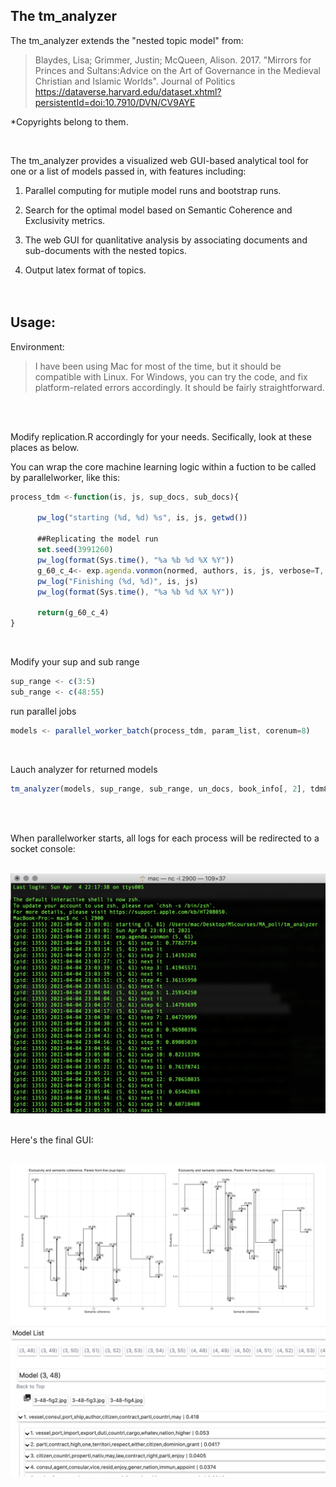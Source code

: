 ## The tm_analyzer

The tm_analyzer extends the "nested topic model" from:


> Blaydes, Lisa; Grimmer, Justin; McQueen, Alison. 2017. "Mirrors for Princes and Sultans:Advice on the Art of Governance in the Medieval Christian and Islamic Worlds". Journal of Politics
> https://dataverse.harvard.edu/dataset.xhtml?persistentId=doi:10.7910/DVN/CV9AYE  

*Copyrights belong to them.

<br/>

The tm_analyzer provides a visualized web GUI-based analytical tool for one or a list of models passed in, with features including:   

1. Parallel computing for mutiple model runs and bootstrap runs.

1. Search for the optimal model based on Semantic Coherence and Exclusivity metrics.  

1. The web GUI for quanlitative analysis by associating documents and sub-documents with the nested topics.  

1. Output latex format of topics.  
<br/><br/>

## Usage: 

Environment:
> I have been using Mac for most of the time, but it should be compatible with Linux.
> For Windows, you can try the code, and fix platform-related errors accordingly. It should be fairly straightforward.

<br/>
<br/>

Modify replication.R accordingly for your needs. Secifically, look at these places as below.

You can wrap the core machine learning logic within a fuction to be called by parallelworker, like this:
```javascript 
process_tdm <-function(is, js, sup_docs, sub_docs){
 
      pw_log("starting (%d, %d) %s", is, js, getwd())
  
      ##Replicating the model run
      set.seed(3991260)
      pw_log(format(Sys.time(), "%a %b %d %X %Y"))
      g_60_c_4<- exp.agenda.vonmon(normed, authors, is, js, verbose=T, kappa= 1000)
      pw_log("Finishing (%d, %d)", is, js)
      pw_log(format(Sys.time(), "%a %b %d %X %Y"))
          
      return(g_60_c_4)
} 
```
<br/>

Modify your sup and sub range

```javascript
sup_range <- c(3:5)
sub_range <- c(48:55)
```

run parallel jobs

```javascript
models <- parallel_worker_batch(process_tdm, param_list, corenum=8)
```
<br/>

Lauch analyzer for returned models<br/>

```javascript
tm_analyzer(models, sup_range, sub_range, un_docs, book_info[, 2], tdm8, sup_tdm8)
```
<br/>
<br/>

When parallelworker starts, all logs for each process will be redirected to a socket console:<br/><br/>

 <img src="https://github.com/georgeyean/tm_analyzer/blob/main/images/log.png" width="600">
 
<br/>
<br/>

Here's the final GUI:<br/><br/>

 <img src="https://github.com/georgeyean/tm_analyzer/blob/main/images/gui.png" width="900">







